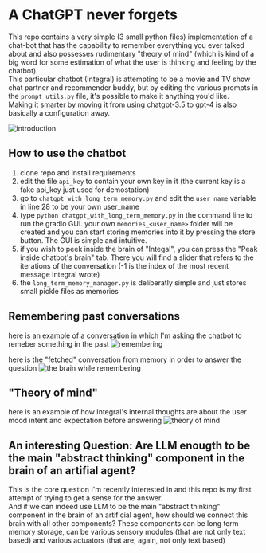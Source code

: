 # A ChatGPT never forgets
This repo contains a very simple (3 small python files) implementation of a chat-bot that has the capability to remember everything you ever talked about and also possesses rudimentary "theory of mind" (which is kind of a big word for some estimation of what the user is thinking and feeling by the chatbot).  
This particular chatbot (Integral) is attempting to be a movie and TV show chat partner and recommender buddy, but by editing the various prompts in the `prompt_utils.py` file, it's possible to make it anything you'd like.  
Making it smarter by moving it from using chatgpt-3.5 to gpt-4 is also basically a configuration away. 

![introduction](https://user-images.githubusercontent.com/11506338/225158746-f4684158-2994-4262-ba05-06f06d464be4.png)


## How to use the chatbot
1. clone repo and install requirements 
1. edit the file `api_key` to contain your own key in it (the current key is a fake api_key just used for demostation)
1. go to `chatgpt_with_long_term_memory.py` and edit the `user_name` variable in line 28 to be your own user_name
1. type `python chatgpt_with_long_term_memory.py` in the command line to run the gradio GUI. your own `memories_<user_name>` folder will be created and you can start storing memories into it by pressing the store button. The GUI is simple and intuitive. 
1. if you wish to peek inside the brain of "Integal", you can press the "Peak inside chatbot's brain" tab. There you will find a slider that refers to the iterations of the conversation (-1 is the index of the most recent message Integral wrote) 
1. the `long_term_memory_manager.py` is deliberatly simple and just stores small pickle files as memories

## Remembering past conversations
here is an example of a conversation in which I'm asking the chatbot to remeber something in the past
![remembering](https://user-images.githubusercontent.com/11506338/225158758-c1e5656b-c869-4e31-9ce2-fa8876174519.png)

here is the "fetched" conversation from memory in order to answer the question
![the brain while remembering](https://user-images.githubusercontent.com/11506338/225158761-e9e42ea9-18d0-47cb-9c2d-fb4390f43d96.png)


## "Theory of mind"
here is an example of how Integral's internal thoughts are about the user mood intent and expectation before answering
![theory of mind](https://user-images.githubusercontent.com/11506338/225158762-458b244b-7f27-4c6c-8683-e5a895535ddb.png)


## An interesting Question: Are LLM enougth to be the main "abstract thinking" component in the brain of an artifial agent?  
This is the core question I'm recently interested in and this repo is my first attempt of trying to get a sense for the answer.    
And if we can indeed use LLM to be the main "abstract thinking" component in the brain of an artificial agent, how should we connect this brain with all other components? These components can be long term memory storage, can be various sensory modules (that are not only text based) and various actuators (that are, again, not only text based)

